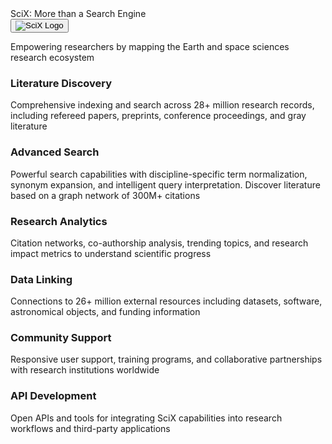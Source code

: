 <!-- What We Do Section -->
<div class="what-we-do-section">
  <div class="container">
    <div class="what-we-do-header">
      <div class="search-bar-container">
        <div class="search-bar">
          <div class="search-input">
            <span class="search-text">SciX: More than a Search Engine</span>
            <div class="search-cursor"></div>
          </div>
          <button class="search-button">
            <img src="{{ site.baseurl }}/help/common/images/scix/FULLCOLORLIGHT-IsotypeNoBackground.svg" alt="SciX Logo" class="search-logo" />
          </button>
        </div>
      </div>
      <p class="what-we-do-subtitle">Empowering researchers by mapping the Earth and space sciences research ecosystem</p>
    </div>
    <div class="what-we-do-grid">
      <div class="what-we-do-card literature-card">
        <div class="card-background-icon literature-bg"></div>
        <h3>Literature Discovery</h3>
        <p>Comprehensive indexing and search across 28+ million research records, including refereed papers, preprints, conference proceedings, and gray literature</p>
      </div>
      <div class="what-we-do-card search-card">
        <div class="card-background-icon search-bg"></div>
        <h3>Advanced Search</h3>
        <p>Powerful search capabilities with discipline-specific term normalization, synonym expansion, and intelligent query interpretation. Discover literature based on a graph network of 300M+ citations </p>
      </div>
      <div class="what-we-do-card analytics-card">
        <div class="card-background-icon analytics-bg"></div>
        <h3>Research Analytics</h3>
        <p>Citation networks, co-authorship analysis, trending topics, and research impact metrics to understand scientific progress</p>
      </div>
      <div class="what-we-do-card linking-card">
        <div class="card-background-icon linking-bg"></div>
        <h3>Data Linking</h3>
        <p>Connections to 26+ million external resources including datasets, software, astronomical objects, and funding information</p>
      </div>
      <div class="what-we-do-card community-card">
        <div class="card-background-icon community-bg"></div>
        <h3>Community Support</h3>
        <p>Responsive user support, training programs, and collaborative partnerships with research institutions worldwide</p>
      </div>
      <div class="what-we-do-card api-card">
        <div class="card-background-icon api-bg"></div>
        <h3>API Development</h3>
        <p>Open APIs and tools for integrating SciX capabilities into research workflows and third-party applications</p>
      </div>
    </div>
  </div>
</div>
